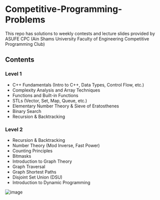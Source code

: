 # Competitive-Programming-Problems

This repo has solutions to weekly contests and lecture slides provided by ASUFE CPC (Ain Shams University Faculty of Engineering Competitive Programming Club)

## Contents

### Level 1

- C++ Fundamentals (Intro to C++, Data Types, Control Flow, etc.)
- Complexity Analysis and Array Techniques
- Functions and Built-in Functions
- STLs (Vector, Set, Map, Queue, etc.)
- Elementary Number Theory & Sieve of Eratosthenes
- Binary Search
- Recursion & Backtracking

### Level 2

- Recursion & Backtracking
- Number Theory (Mod Inverse, Fast Power)
- Counting Principles
- Bitmasks
- Introduction to Graph Theory
- Graph Traversal
- Graph Shortest Paths
- Disjoint Set Union (DSU)
- Introduction to Dynamic Programming

![image](https://github.com/user-attachments/assets/c37c3742-a549-44fb-aa3f-d7e43659694d)
